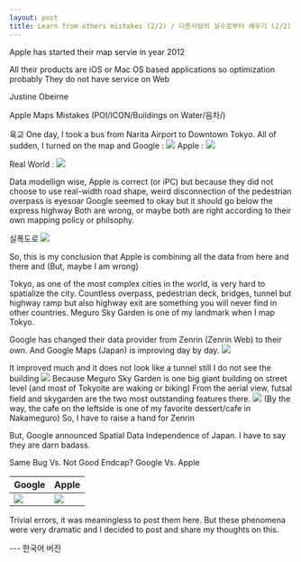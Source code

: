 ```yaml
---
layout: post
title: Learn from others mistakes (2/2) / 다른사람의 실수로부터 배우기 (2/2)
---
```






Apple has started their map servie in year 2012

All their products are iOS or Mac OS based applications so optimization probably 
They do not have service on Web

Justine Obeirne 


Apple Maps Mistakes (POI/ICON/Buildings on Water/음차/)





육교
One day, I took a bus from Narita Airport to Downtown Tokyo. All of sudden, I turned on the map and 
Google : ![](https://github.com/pil0706/pil0706.github.io/blob/master/screenshots/2nd/overpass_google.gif)
Apple : ![](https://github.com/pil0706/pil0706.github.io/blob/master/screenshots/2nd/overpass_apple.gif)

Real World : ![](https://github.com/pil0706/pil0706.github.io/blob/master/screenshots/2nd/overpass_real.png)

Data modellign wise, Apple is correct (or iPC) but because they did not choose to use real-width road shape, weird disconnection of the pedestrian overpass is eyesoar
Google seemed to okay but it should go below the express highway
Both are wrong, or maybe both are right according to their own mapping policy or philsophy.




실폭도로
![](https://github.com/pil0706/pil0706.github.io/blob/master/screenshots/2nd/tg_aVsg.gif)




So, this is my conclusion that Apple is combining all the data from here and there and 
(But, maybe I am wrong)


Tokyo, as one of the most complex cities in the world, is very hard to spatialize the city. Countless overpass, pedestrian deck, bridges, tunnel but highway ramp but also highway exit are something you will never find in other countries.
Meguro Sky Garden is one of my landmark when I map Tokyo.

Google has changed their data provider from Zenrin (Zenrin Web) to their own. And Google Maps (Japan) is improving day by day.
![](https://github.com/pil0706/pil0706.github.io/blob/master/screenshots/2nd/meguro_google.gif)


It improved much and it does not look like a tunnel still I do not see the building
![](https://github.com/pil0706/pil0706.github.io/blob/master/screenshots/2nd/meguro_now.png)
Because Meguro Sky Garden is one big giant building on street level (and most of Tokyoite are waking or biking)
From the aerial view, futsal field and skygarden are the two most outstanding features there.
![](https://github.com/pil0706/pil0706.github.io/blob/master/screenshots/2nd/meguro_now_streetlevel.png)
(By the way, the cafe on the leftside is one of my favorite dessert/cafe in Nakameguro)
So, I have to raise a hand for Zenrin


But, Google announced Spatial Data Independence of Japan. I have to say they are darn badass.










Same Bug Vs. Not Good Endcap?
Google Vs. Apple

Google | Apple
-- | --
![](https://github.com/pil0706/pil0706.github.io/blob/master/screenshots/2nd/google_bug.gif) | ![](https://github.com/pil0706/pil0706.github.io/blob/master/screenshots/2nd/apple_bug.gif)












Trivial errors, it was meaningless to post them here. But these phenomena were very dramatic and I decided to post and share my thoughts on this.




--- 한국어 버전